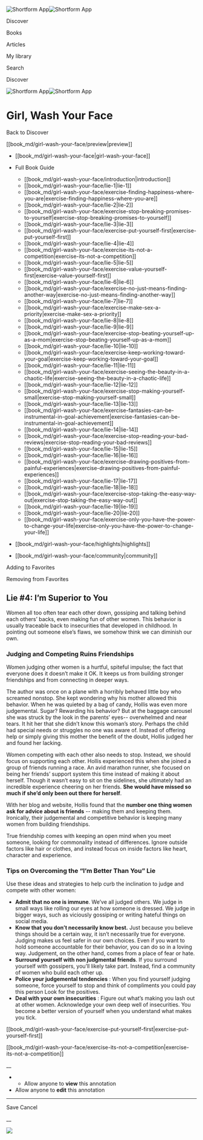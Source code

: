 ![Shortform App](/img/logo.36a2399e.svg)![Shortform App](/img/logo-dark.70c1b072.svg)

Discover

Books

Articles

My library

Search

Discover

![Shortform App](/img/logo.36a2399e.svg)![Shortform App](/img/logo-dark.70c1b072.svg)

# Girl, Wash Your Face

Back to Discover

[[book_md/girl-wash-your-face/preview|preview]]

  * [[book_md/girl-wash-your-face|girl-wash-your-face]]
  * Full Book Guide

    * [[book_md/girl-wash-your-face/introduction|introduction]]
    * [[book_md/girl-wash-your-face/lie-1|lie-1]]
    * [[book_md/girl-wash-your-face/exercise-finding-happiness-where-you-are|exercise-finding-happiness-where-you-are]]
    * [[book_md/girl-wash-your-face/lie-2|lie-2]]
    * [[book_md/girl-wash-your-face/exercise-stop-breaking-promises-to-yourself|exercise-stop-breaking-promises-to-yourself]]
    * [[book_md/girl-wash-your-face/lie-3|lie-3]]
    * [[book_md/girl-wash-your-face/exercise-put-yourself-first|exercise-put-yourself-first]]
    * [[book_md/girl-wash-your-face/lie-4|lie-4]]
    * [[book_md/girl-wash-your-face/exercise-its-not-a-competition|exercise-its-not-a-competition]]
    * [[book_md/girl-wash-your-face/lie-5|lie-5]]
    * [[book_md/girl-wash-your-face/exercise-value-yourself-first|exercise-value-yourself-first]]
    * [[book_md/girl-wash-your-face/lie-6|lie-6]]
    * [[book_md/girl-wash-your-face/exercise-no-just-means-finding-another-way|exercise-no-just-means-finding-another-way]]
    * [[book_md/girl-wash-your-face/lie-7|lie-7]]
    * [[book_md/girl-wash-your-face/exercise-make-sex-a-priority|exercise-make-sex-a-priority]]
    * [[book_md/girl-wash-your-face/lie-8|lie-8]]
    * [[book_md/girl-wash-your-face/lie-9|lie-9]]
    * [[book_md/girl-wash-your-face/exercise-stop-beating-yourself-up-as-a-mom|exercise-stop-beating-yourself-up-as-a-mom]]
    * [[book_md/girl-wash-your-face/lie-10|lie-10]]
    * [[book_md/girl-wash-your-face/exercise-keep-working-toward-your-goal|exercise-keep-working-toward-your-goal]]
    * [[book_md/girl-wash-your-face/lie-11|lie-11]]
    * [[book_md/girl-wash-your-face/exercise-seeing-the-beauty-in-a-chaotic-life|exercise-seeing-the-beauty-in-a-chaotic-life]]
    * [[book_md/girl-wash-your-face/lie-12|lie-12]]
    * [[book_md/girl-wash-your-face/exercise-stop-making-yourself-small|exercise-stop-making-yourself-small]]
    * [[book_md/girl-wash-your-face/lie-13|lie-13]]
    * [[book_md/girl-wash-your-face/exercise-fantasies-can-be-instrumental-in-goal-achievement|exercise-fantasies-can-be-instrumental-in-goal-achievement]]
    * [[book_md/girl-wash-your-face/lie-14|lie-14]]
    * [[book_md/girl-wash-your-face/exercise-stop-reading-your-bad-reviews|exercise-stop-reading-your-bad-reviews]]
    * [[book_md/girl-wash-your-face/lie-15|lie-15]]
    * [[book_md/girl-wash-your-face/lie-16|lie-16]]
    * [[book_md/girl-wash-your-face/exercise-drawing-positives-from-painful-experiences|exercise-drawing-positives-from-painful-experiences]]
    * [[book_md/girl-wash-your-face/lie-17|lie-17]]
    * [[book_md/girl-wash-your-face/lie-18|lie-18]]
    * [[book_md/girl-wash-your-face/exercise-stop-taking-the-easy-way-out|exercise-stop-taking-the-easy-way-out]]
    * [[book_md/girl-wash-your-face/lie-19|lie-19]]
    * [[book_md/girl-wash-your-face/lie-20|lie-20]]
    * [[book_md/girl-wash-your-face/exercise-only-you-have-the-power-to-change-your-life|exercise-only-you-have-the-power-to-change-your-life]]
  * [[book_md/girl-wash-your-face/highlights|highlights]]
  * [[book_md/girl-wash-your-face/community|community]]



Adding to Favorites 

Removing from Favorites 

## Lie #4: I’m Superior to You

Women all too often tear each other down, gossiping and talking behind each others’ backs, even making fun of other women. This behavior is usually traceable back to insecurities that developed in childhood. In pointing out someone else’s flaws, we somehow think we can diminish our own.

### Judging and Competing Ruins Friendships

Women judging other women is a hurtful, spiteful impulse; the fact that everyone does it doesn’t make it OK. It keeps us from building stronger friendships and from connecting in deeper ways.

The author was once on a plane with a horribly behaved little boy who screamed nonstop. She kept wondering why his mother allowed this behavior. When he was quieted by a bag of candy, Hollis was even more judgemental. Sugar? Rewarding his behavior? But at the baggage carousel she was struck by the look in the parents’ eyes-- overwhelmed and near tears. It hit her that she didn’t know this woman’s story. Perhaps the child had special needs or struggles no one was aware of. Instead of offering help or simply giving this mother the benefit of the doubt, Hollis judged her and found her lacking.

Women competing with each other also needs to stop. Instead, we should focus on supporting each other. Hollis experienced this when she joined a group of friends running a race. An avid marathon runner, she focused on being her friends’ support system this time instead of making it about herself. Though it wasn’t easy to sit on the sidelines, she ultimately had an incredible experience cheering on her friends. **She would have missed so much if she’d only been out there for herself**.

With her blog and website, Hollis found that the **number one thing women ask for advice about is friends** \-- making them and keeping them. Ironically, their judgemental and competitive behavior is keeping many women from building friendships.

True friendship comes with keeping an open mind when you meet someone, looking for commonality instead of differences. Ignore outside factors like hair or clothes, and instead focus on inside factors like heart, character and experience.

### Tips on Overcoming the “I’m Better Than You” Lie

Use these ideas and strategies to help curb the inclination to judge and compete with other women:

  * **Admit that no one is immune**. We’ve all judged others. We judge in small ways like rolling our eyes at how someone is dressed. We judge in bigger ways, such as viciously gossiping or writing hateful things on social media.
  * **Know that you don’t necessarily know best.** Just because you believe things should be a certain way, it isn’t necessarily true for everyone. Judging makes us feel safer in our own choices. Even if you want to hold someone accountable for their behavior, you can do so in a loving way. Judgement, on the other hand, comes from a place of fear or hate.
  * **Surround yourself with non judgmental friends**. If you surround yourself with gossipers, you’ll likely take part. Instead, find a community of women who build each other up.
  * **Police your judgemental tendencies** : When you find yourself judging someone, force yourself to stop and think of compliments you could pay this person Look for the positives.
  * **Deal with your own insecurities** : Figure out what’s making you lash out at other women. Acknowledge your own deep well of insecurities. You become a better version of yourself when you understand what makes you tick.



[[book_md/girl-wash-your-face/exercise-put-yourself-first|exercise-put-yourself-first]]

[[book_md/girl-wash-your-face/exercise-its-not-a-competition|exercise-its-not-a-competition]]

__

  *   * Allow anyone to **view** this annotation
  * Allow anyone to **edit** this annotation



* * *

Save Cancel

__




![](https://bat.bing.com/action/0?ti=56018282&Ver=2&mid=200955d0-a0a4-4a42-ad9a-7cac495a5df7&sid=49fff5b0636c11eeb9c611038afc8668&vid=4a005010636c11ee80c703d4c4a7acd5&vids=0&msclkid=N&pi=0&lg=en-US&sw=800&sh=600&sc=24&nwd=1&tl=Shortform%20%7C%20Girl,%20Wash%20Your%20Face&p=https%3A%2F%2Fwww.shortform.com%2Fapp%2Fbook%2Fgirl-wash-your-face%2Flie-4&r=&lt=465&evt=pageLoad&sv=1&rn=697557)
